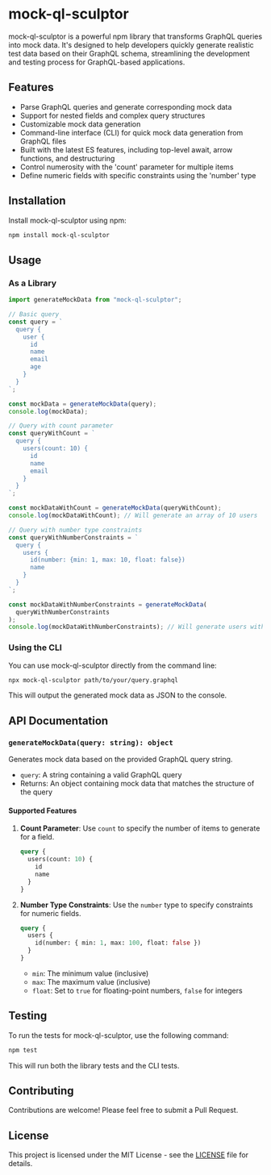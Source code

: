 # mock-ql-sculptor

mock-ql-sculptor is a powerful npm library that transforms GraphQL queries into mock data. It's designed to help developers quickly generate realistic test data based on their GraphQL schema, streamlining the development and testing process for GraphQL-based applications.

## Features

- Parse GraphQL queries and generate corresponding mock data
- Support for nested fields and complex query structures
- Customizable mock data generation
- Command-line interface (CLI) for quick mock data generation from GraphQL files
- Built with the latest ES features, including top-level await, arrow functions, and destructuring
- Control numerosity with the 'count' parameter for multiple items
- Define numeric fields with specific constraints using the 'number' type

## Installation

Install mock-ql-sculptor using npm:

```bash
npm install mock-ql-sculptor
```

## Usage

### As a Library

```javascript
import generateMockData from "mock-ql-sculptor";

// Basic query
const query = `
  query {
    user {
      id
      name
      email
      age
    }
  }
`;

const mockData = generateMockData(query);
console.log(mockData);

// Query with count parameter
const queryWithCount = `
  query {
    users(count: 10) {
      id
      name
      email
    }
  }
`;

const mockDataWithCount = generateMockData(queryWithCount);
console.log(mockDataWithCount); // Will generate an array of 10 users

// Query with number type constraints
const queryWithNumberConstraints = `
  query {
    users {
      id(number: {min: 1, max: 10, float: false})
      name
    }
  }
`;

const mockDataWithNumberConstraints = generateMockData(
  queryWithNumberConstraints
);
console.log(mockDataWithNumberConstraints); // Will generate users with integer IDs between 1 and 10
```

### Using the CLI

You can use mock-ql-sculptor directly from the command line:

```bash
npx mock-ql-sculptor path/to/your/query.graphql
```

This will output the generated mock data as JSON to the console.

## API Documentation

### `generateMockData(query: string): object`

Generates mock data based on the provided GraphQL query string.

- `query`: A string containing a valid GraphQL query
- Returns: An object containing mock data that matches the structure of the query

#### Supported Features

1. **Count Parameter**: Use `count` to specify the number of items to generate for a field.

   ```graphql
   query {
     users(count: 10) {
       id
       name
     }
   }
   ```

2. **Number Type Constraints**: Use the `number` type to specify constraints for numeric fields.

   ```graphql
   query {
     users {
       id(number: { min: 1, max: 100, float: false })
     }
   }
   ```

   - `min`: The minimum value (inclusive)
   - `max`: The maximum value (inclusive)
   - `float`: Set to `true` for floating-point numbers, `false` for integers

## Testing

To run the tests for mock-ql-sculptor, use the following command:

```bash
npm test
```

This will run both the library tests and the CLI tests.

## Contributing

Contributions are welcome! Please feel free to submit a Pull Request.

## License

This project is licensed under the MIT License - see the [LICENSE](LICENSE) file for details.
